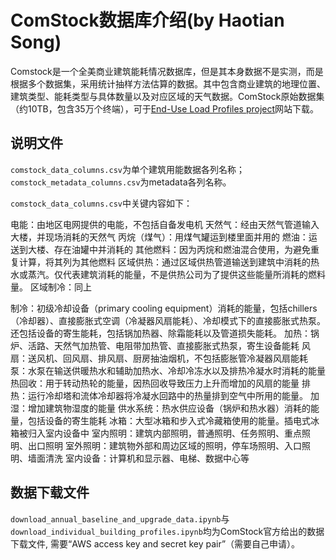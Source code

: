 # ComStock数据库介绍(by Haotian Song)

Comstock是一个全美商业建筑能耗情况数据库，但是其本身数据不是实测，而是根据多个数据集，采用统计抽样方法估算的数据。其中包含商业建筑的地理位置、建筑类型、能耗类型与具体数量以及对应区域的天气数据。ComStock原始数据集（约10TB，包含35万个终端），可于[End-Use Load Profiles project](https://www.nrel.gov/buildings/end-use-load-profiles.html)网站下载。


## 说明文件

`comstock_data_columns.csv`为单个建筑用能数据各列名称；
`comstock_metadata_columns.csv`为metadata各列名称。

`comstock_data_columns.csv`中关键内容如下：

电能：由地区电网提供的电能，不包括自备发电机
天然气：经由天然气管道输入大楼，并现场消耗的天然气
丙烷（煤气）：用煤气罐运到楼里面并用的
燃油：运送到大楼、存在油罐中并消耗的
其他燃料：因为丙烷和燃油混合使用，为避免重复计算，将其列为其他燃料
区域供热：通过区域供热管道输送到建筑中消耗的热水或蒸汽。仅代表建筑消耗的能量，不是供热公司为了提供这些能量所消耗的燃料量。
区域制冷：同上

制冷：初级冷却设备（primary cooling equipment）消耗的能量，包括chillers（冷却器）、直接膨胀式空调（冷凝器风扇能耗）、冷却模式下的直接膨胀式热泵。还包括设备的寄生能耗，包括锅加热器、除霜能耗以及管道损失能耗。
加热：锅炉、活路、天然气加热管、电阻带加热管、直接膨胀式热泵，寄生设备能耗
风扇：送风机、回风扇、排风扇、厨房抽油烟机，不包括膨胀管冷凝器风扇能耗
泵：水泵在输送供暖热水和辅助加热水、冷却冷冻水以及排热冷凝水时消耗的能量
热回收：用于转动热轮的能量，因热回收导致压力上升而增加的风扇的能量
排热：运行冷却塔和流体冷却器将冷凝水回路中的热量排到空气中所用的能量。
加湿：增加建筑物湿度的能量
供水系统：热水供应设备（锅炉和热水器）消耗的能量，包括设备的寄生能耗
冰箱：大型冰箱和步入式冷藏箱使用的能量。插电式冰箱被归入室内设备中
室内照明：建筑内部照明，普通照明、任务照明、重点照明、出口照明
室外照明：建筑物外部和周边区域的照明，停车场照明、入口照明、墙面清洗
室内设备：计算机和显示器、电梯、数据中心等

## 数据下载文件

`download_annual_baseline_and_upgrade_data.ipynb`与`download_individual_building_profiles.ipynb`均为ComStock官方给出的数据下载文件, 需要“AWS access key and secret key pair”（需要自己申请）。